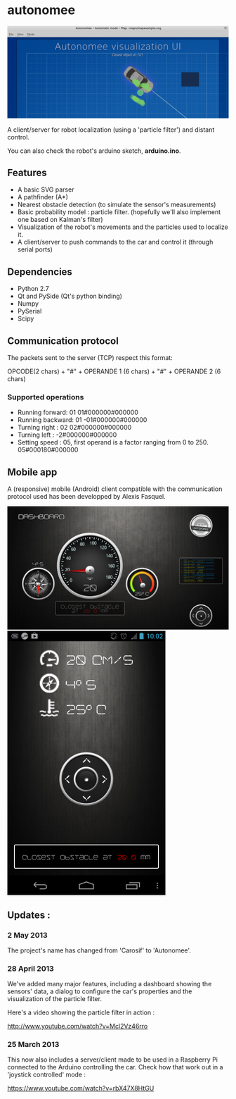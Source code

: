 # autonomee

![Screenshot of the app's UI](img/screenshot.png)


A client/server for robot localization (using a 'particle filter') and distant control.

You can also check the robot's arduino sketch, __arduino.ino__. 

## Features

* A basic SVG parser
* A pathfinder (A\*)
* Nearest obstacle detection (to simulate the sensor's measurements)
* Basic probability model : particle filter. (hopefully we'll also implement one based on Kalman's filter)
* Visualization of the robot's movements and the particles used to localize it.
* A client/server to push commands to the car and control it (through serial ports)

## Dependencies

* Python 2.7
* Qt and PySide (Qt's python binding)
* Numpy
* PySerial
* Scipy

## Communication protocol

The packets sent to the server (TCP) respect this format:

OPCODE(2 chars) + "#" + OPERANDE 1 (6 chars) + "#" + OPERANDE 2 (6 chars)

### Supported operations

* Running forward: 01
01#000000#000000
* Running backward: 01
-01#000000#000000
* Turning right : 02
02#000000#000000
* Turning left :
-2#000000#000000
* Setting speed : 05, first operand is a factor ranging from 0 to 250.
05#000180#000000

## Mobile app

A (responsive) mobile (Android) client compatible with the communication protocol used has been developped by Alexis Fasquel.

![Tablet view of the mobile UI](img/tabletscreen.png)
![Phone view of the mobile UI UI](img/mobilescreen.png)


## Updates :

### 2 May 2013

The project's name has changed from 'Carosif' to 'Autonomee'.

### 28 April 2013

We've added many major features, including a dashboard showing the sensors' data, a dialog to configure the car's properties and the visualization of the particle filter.

Here's a video showing the particle filter in action :

http://www.youtube.com/watch?v=Mcl2Vz46rro

### 25 March 2013

This now also includes a server/client made to be used in a Raspberry Pi connected to the Arduino controlling the car. Check how that work out in a 'joystick controlled' mode :

https://www.youtube.com/watch?v=rbX47X8HtGU
